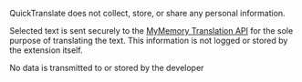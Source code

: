 
QuickTranslate does not collect, store, or share any personal information.

Selected text is sent securely to the [MyMemory Translation API](https://mymemory.translated.net/doc/privacy.php) for the sole purpose of translating the text. This information is not logged or stored by the extension itself.

No data is transmitted to or stored by the developer